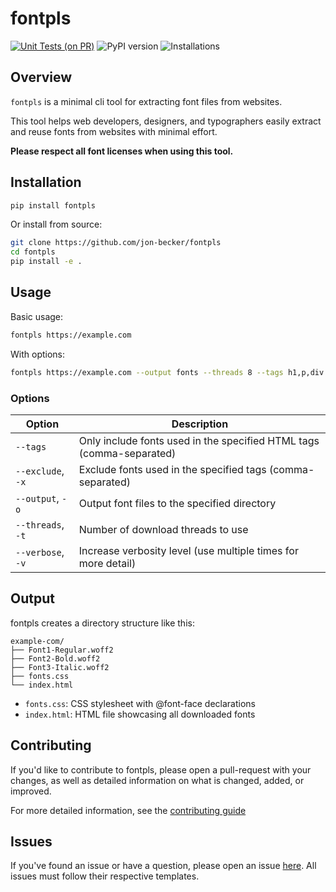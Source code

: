 # fontpls

[![Unit Tests (on PR)](https://github.com/Jon-Becker/fontpls/actions/workflows/tests.yaml/badge.svg)](https://github.com/Jon-Becker/fontpls/actions/workflows/tests.yaml) ![PyPI version](https://badge.fury.io/py/fontpls.svg) ![Installations](https://img.shields.io/pypi/dd/fontpls?color=g)

## Overview

`fontpls` is a minimal cli tool for extracting font files from websites.

This tool helps web developers, designers, and typographers easily extract and reuse fonts from websites with minimal effort.

**Please respect all font licenses when using this tool.**

## Installation

```bash
pip install fontpls
```

Or install from source:

```bash
git clone https://github.com/jon-becker/fontpls
cd fontpls
pip install -e .
```

## Usage

Basic usage:

```bash
fontpls https://example.com
```

With options:

```bash
fontpls https://example.com --output fonts --threads 8 --tags h1,p,div
```

### Options

| Option | Description |
|--------|-------------|
| `--tags` | Only include fonts used in the specified HTML tags (comma-separated) |
| `--exclude`, `-x` | Exclude fonts used in the specified tags (comma-separated) |
| `--output`, `-o` | Output font files to the specified directory |
| `--threads`, `-t` | Number of download threads to use |
| `--verbose`, `-v` | Increase verbosity level (use multiple times for more detail) |

## Output

fontpls creates a directory structure like this:

```
example-com/
├── Font1-Regular.woff2
├── Font2-Bold.woff2
├── Font3-Italic.woff2
├── fonts.css
└── index.html
```

- `fonts.css`: CSS stylesheet with @font-face declarations
- `index.html`: HTML file showcasing all downloaded fonts

## Contributing

If you'd like to contribute to fontpls, please open a pull-request with your changes, as well as detailed information on what is changed, added, or improved.

For more detailed information, see the [contributing guide](CONTRIBUTING.md)

## Issues

If you've found an issue or have a question, please open an issue [here](https://github.com/Jon-Becker/fontpls/issues). All issues must follow their respective templates.
